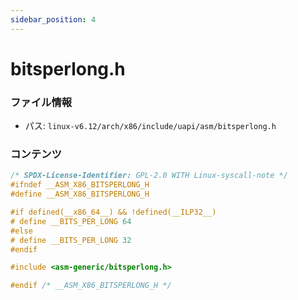 ```yaml
---
sidebar_position: 4
---
```

# bitsperlong.h

### ファイル情報

- パス: `linux-v6.12/arch/x86/include/uapi/asm/bitsperlong.h`

### コンテンツ

```h
/* SPDX-License-Identifier: GPL-2.0 WITH Linux-syscall-note */
#ifndef __ASM_X86_BITSPERLONG_H
#define __ASM_X86_BITSPERLONG_H

#if defined(__x86_64__) && !defined(__ILP32__)
# define __BITS_PER_LONG 64
#else
# define __BITS_PER_LONG 32
#endif

#include <asm-generic/bitsperlong.h>

#endif /* __ASM_X86_BITSPERLONG_H */


```
